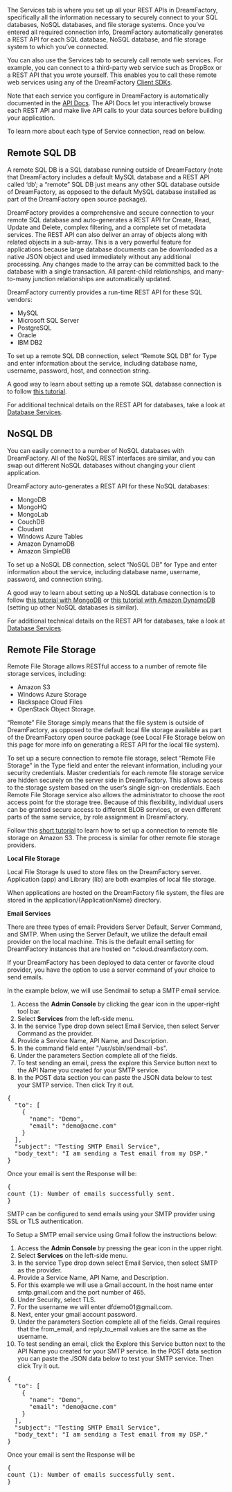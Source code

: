 The Services tab is where you set up all your REST APIs in DreamFactory, specifically all the information necessary to securely connect to your SQL databases, NoSQL databases, and file storage systems. Once you’ve entered all required connection info, DreamFactory automatically generates a REST API for each SQL database, NoSQL database, and file storage system to which you’ve connected. 

You can also use the Services tab to securely call remote web services. For example, you can connect to a third-party web service such as DropBox or a REST API that you wrote yourself. This enables you to call these remote web services using any of the DreamFactory [Client SDKs](Client-SDKs). 

Note that each service you configure in DreamFactory is automatically documented in the [API Docs](API-Docs). The API Docs let you interactively browse each REST API and make live API calls to your data sources before building your application.

To learn more about each type of Service connection, read on below.

## Remote SQL DB

A remote SQL DB is a SQL database running outside of DreamFactory (note that DreamFactory includes a default MySQL database and a REST API called ‘db’; a “remote” SQL DB just means any other SQL database outside of DreamFactory, as opposed to the default MySQL database installed as part of the DreamFactory open source package). 

DreamFactory provides a comprehensive and secure connection to your remote SQL database and auto-generates a REST API for Create, Read, Update and Delete, complex filtering, and a complete set of metadata services. The REST API can also deliver an array of objects along with related objects in a sub-array. This is a very powerful feature for applications because large database documents can be downloaded as a native JSON object and used immediately without any additional processing. Any changes made to the array can be committed back to the database with a single transaction. All parent-child relationships, and many-to-many junction relationships are automatically updated.

DreamFactory currently provides a run-time REST API for these SQL vendors:

* MySQL
* Microsoft SQL Server
* PostgreSQL
* Oracle
* IBM DB2

To set up a remote SQL DB connection, select “Remote SQL DB” for Type and enter information about the service, including database name, username, password, host, and connection string.

A good way to learn about setting up a remote SQL database connection is to follow [this tutorial](http://blog.dreamfactory.com/add-a-rest-api-to-any-sql-db-in-minutes). 

For additional technical details on the REST API for databases, take a look at [Database Services](Database-Services).

## NoSQL DB

You can easily connect to a number of NoSQL databases with DreamFactory. All of the NoSQL REST interfaces are similar, and you can swap out different NoSQL databases without changing your client application. 

DreamFactory auto-generates a REST API for these NoSQL databases:

* MongoDB
* MongoHQ
* MongoLab
* CouchDB
* Cloudant
* Windows Azure Tables
* Amazon DynamoDB
* Amazon SimpleDB

To set up a NoSQL DB connection, select “NoSQL DB” for Type and enter information about the service, including database name, username, password, and connection string.

A good way to learn about setting up a NoSQL database connection is to follow [this tutorial with MongoDB](http://blog.dreamfactory.com/blog/bid/339945/NoSQL-No-Problem-MongoDB-Specifics) or [this tutorial with Amazon DynamoDB](http://blog.dreamfactory.com/blog/dynamodb-app-tutorial-with-the-dreamfactory-sdk) (setting up other NoSQL databases is similar).

For additional technical details on the REST API for databases, take a look at [Database Services](Database-Services).

## Remote File Storage

Remote File Storage allows RESTful access to a number of remote file storage services, including:

* Amazon S3
* Windows Azure Storage
* Rackspace Cloud Files
* OpenStack Object Storage.

“Remote” File Storage simply means that the file system is outside of DreamFactory, as opposed to the default local file storage available as part of the DreamFactory open source package (see Local File Storage below on this page for more info on generating a REST API for the local file system).

To set up a secure connection to remote file storage, select “Remote File Storage” in the Type field and enter the relevant information, including your security credentials. Master credentials for each remote file storage service are hidden securely on the server side in DreamFactory. This allows access to the storage system based on the user’s single sign-on credentials. Each Remote File Storage service also allows the administrator to choose the root access point for the storage tree. Because of this flexibility, individual users can be granted secure access to different BLOB services, or even different parts of the same service, by role assignment in DreamFactory.

Follow this [short tutorial](http://blog.dreamfactory.com/blog/bid/294849/Connecting-your-DSP-to-External-File-Storage) to learn how to set up a connection to remote file storage on Amazon S3. The process is similar for other remote file storage providers.

<b>Local File Storage</b>
<p>Local File Storage Is used to store files on the DreamFactory server. Application (app) and Library (lib) are both examples of local file storage.</p> When applications are hosted on the DreamFactory file system, the files are stored in the application/{ApplicationName} directory.</p>

<b>Email Services</b>
<p>There are three types of email: Providers Server Default, Server Command, and SMTP. When using the Server Default, we utilize the default email provider on the local machine. This is the default email setting for DreamFactory instances that are hosted on *.cloud.dreamfactory.com.</p>

<p>If your DreamFactory has been deployed to data center or favorite cloud provider, you have the option to use a server command of your choice to send emails.</p>

<p>In the example below, we will use Sendmail to setup a SMTP email service.</p>

<ol>
<li>Access the <b>Admin Console</b> by clicking the gear icon in the upper-right tool bar.</li>
<li>Select <b>Services</b> from the left-side menu.</li>
<li>In the service Type drop down select Email Service, then select Server Command as the provider. </li>
<li>Provide a Service Name, API Name, and Description.</li>
<li>In the command field enter "/usr/sbin/sendmail -bs".</li>
<li>Under the parameters Section complete all of the fields.</li>
<li>To test sending an email, press the explore this Service button next to the API Name you created for your SMTP service.</li>
<li>In the POST data section you can paste the JSON data below to test your SMTP service. Then click Try it out.</li>
</ol>

<pre class="de1">
{
  "to": [
    {
      "name": "Demo",
      "email": "demo@acme.com"
    }
  ],
  "subject": "Testing SMTP Email Service",
  "body_text": "I am sending a Test email from my DSP."
}
</pre>
<p>Once your email is sent the Response will be:</p>
<pre class="de1">
{
count (1): Number of emails successfully sent.
}
</pre>

<p>SMTP can be configured to send emails using your SMTP provider using SSL or TLS authentication.</p>
<p>To Setup a SMTP email service using Gmail follow the instructions below:</p>

<ol>
<li>Access the <b>Admin Console</b> by pressing the gear icon in the upper right.</li>
<li>Select <b>Services</b> on the left-side menu.</li>
<li>In the service Type drop down select Email Service, then select SMTP as the provider.</li>
<li>Provide a Service Name, API Name, and Description.</li>
<li>For this example we will use a Gmail account. In the host name enter smtp.gmail.com and the port number of 465.</li>
<li>Under Security, select TLS.</li>
<li>For the username we will enter dfdemo01@gmail.com.</li>
<li>Next, enter your gmail account password.</li>
<li>Under the parameters Section complete all of the fields. Gmail requires that the from_email, and reply_to_email values are the same as the username.</li>
<li>To test sending an email, click the Explore this Service button next to the API Name you created for your SMTP service. In the POST data section you can paste the JSON data below to test your SMTP service. Then click Try it out.</li>
</ol>

<pre class="de1">
{
  "to": [
    {
      "name": "Demo",
      "email": "demo@acme.com"
    }
  ],
  "subject": "Testing SMTP Email Service",
  "body_text": "I am sending a Test email from my DSP."
}
</pre>
<p>Once your email is sent the Response will be </p>
<pre class="de1">
{
count (1): Number of emails successfully sent.
}
</pre>